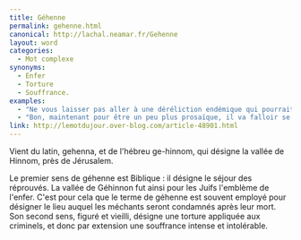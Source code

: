 ```yaml
---
title: Géhenne
permalink: gehenne.html
canonical: http://lachal.neamar.fr/Gehenne
layout: word
categories:
  - Mot complexe
synonyms:
  - Enfer
  - Torture
  - Souffrance.
examples:
  - "Ne vous laisser pas aller à une déréliction endémique qui pourrait vous conduire dans les abysses d'une géhenne apocalyptique…"
  - "Bon, maintenant pour être un peu plus prosaïque, il va falloir se remettre au travail qui devient poussif !!! Mais je suis sûr qu'en deux mois, le pinacle sera à portée de main…En espérant que la géhenne apocalyptique de la fin de l'année n'aura pas été trop douloureuse, je vous souhaite à tous de bonnes vacances (pas trop sybaritiques, isnt'it?)"
link: http://lemotdujour.over-blog.com/article-48901.html
---
```


Vient du latin, gehenna, et de l'hébreu ge-hinnom, qui désigne la vallée de Hinnom, près de Jérusalem.

Le premier sens de géhenne est Biblique : il désigne le séjour des réprouvés. La vallée de Géhinnon fut ainsi pour les Juifs l'emblème de l'enfer. C'est pour cela que le terme de géhenne est souvent employé pour désigner le lieu auquel les méchants seront condamnés après leur mort.
Son second sens, figuré et vieilli, désigne une torture appliquée aux criminels, et donc par extension une souffrance intense et intolérable. 


